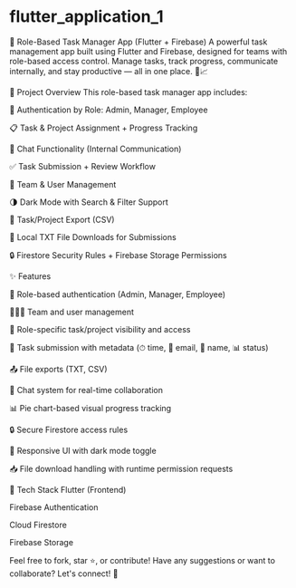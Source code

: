 # flutter_application_1

🚀 Role-Based Task Manager App (Flutter + Firebase)
A powerful task management app built using Flutter and Firebase, designed for teams with role-based access control.
Manage tasks, track progress, communicate internally, and stay productive — all in one place. 🔧📈

🧩 Project Overview
This role-based task manager app includes:

🔐 Authentication by Role: Admin, Manager, Employee

📋 Task & Project Assignment + Progress Tracking

💬 Chat Functionality (Internal Communication)

✅ Task Submission + Review Workflow

👥 Team & User Management

🌗 Dark Mode with Search & Filter Support

📁 Task/Project Export (CSV)

🧾 Local TXT File Downloads for Submissions

🔒 Firestore Security Rules + Firebase Storage Permissions

✨ Features

👤 Role-based authentication (Admin, Manager, Employee)

🧑‍🤝‍🧑 Team and user management

🧠 Role-specific task/project visibility and access

📝 Task submission with metadata (⏱ time, 📧 email, 🙋 name, 📊 status)

📤 File exports (TXT, CSV)

💬 Chat system for real-time collaboration

📊 Pie chart-based visual progress tracking

🔒 Secure Firestore access rules

🌙 Responsive UI with dark mode toggle

📥 File download handling with runtime permission requests

🔧 Tech Stack
Flutter (Frontend)

Firebase Authentication

Cloud Firestore

Firebase Storage

Feel free to fork, star ⭐️, or contribute!
Have any suggestions or want to collaborate? Let's connect! 🤝
